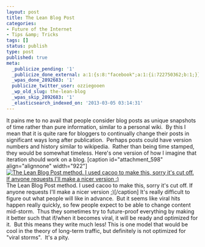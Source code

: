 ```yaml
---
layout: post
title: The Lean Blog Post
categories:
- Future of the Internet
- Tips &amp; Tricks
tags: []
status: publish
type: post
published: true
meta:
  _publicize_pending: '1'
  _publicize_done_external: a:1:{s:8:"facebook";a:1:{i:722750362;b:1;}}
  _wpas_done_2892683: '1'
  publicize_twitter_user: ozziegooen
  _wp_old_slug: the-lean-blog
  _wpas_skip_2892683: '1'
  _elasticsearch_indexed_on: '2013-03-05 03:14:31'
---
```

It pains me to no avail that people consider blog posts as unique snapshots of time rather than pure information, similar to a personal wiki.  By this I mean that it is quite rare for bloggers to continually change their posts in significant ways long after publication.  Perhaps posts could have version numbers and history similar to wikipedia.  Rather than being time stamped, they would be somewhat timeless. Here's one version of how I imagine that iteration should work on a blog. [caption id="attachment\_598" align="alignnone" width="922"] [ ![The Lean Blog Post method. I used cacoo to make this, sorry it's cut off. If anyone requests I'll make a nicer version :)](http://bowlabs.files.wordpress.com/2013/03/untitled-21.png) ](http://bowlabs.files.wordpress.com/2013/03/untitled-21.png) The Lean Blog Post method. I used cacoo to make this, sorry it's cut off. If anyone requests I'll make a nicer version ;)[/caption] It's really difficult to figure out what people will like in advance.  But it seems like viral hits happen really quickly, so few people expect to be able to change content mid-storm.  Thus they sometimes try to future-proof everything by making it better such that if/when it becomes viral, it will be ready and optimized for it.  But this means they write much less! This is one model that would be cool in the theory of long-term traffic, but definitely is not optimized for "viral storms".  It's a pity.
